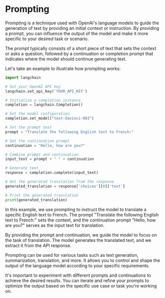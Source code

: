# Prompting

Prompting is a technique used with OpenAI's language models to guide the generation of text by providing an initial context or instruction. By providing a prompt, you can influence the output of the model and make it more specific to your desired task or scenario.

The prompt typically consists of a short piece of text that sets the context or asks a question, followed by a continuation or completion prompt that indicates where the model should continue generating text.

Let's take an example to illustrate how prompting works:

```python
import langchain

# Set your OpenAI API key
langchain.set_api_key('YOUR_API_KEY')

# Initialize a completion instance
completion = langchain.Completion()

# Set the model configuration
completion.set_model("text-davinci-003")

# Set the prompt text
prompt = "Translate the following English text to French:"

# Set the continuation prompt
continuation = "Hello, how are you?"

# Combine prompt and continuation
input_text = prompt + " " + continuation

# Generate text
response = completion.complete(input_text)

# Get the generated translation from the response
generated_translation = response['choices'][0]['text']

# Print the generated translation
print(generated_translation)
```

In this example, we use prompting to instruct the model to translate a specific English text to French. The prompt "Translate the following English text to French:" sets the context, and the continuation prompt "Hello, how are you?" serves as the input text for translation.

By providing the prompt and continuation, we guide the model to focus on the task of translation. The model generates the translated text, and we extract it from the API response.

Prompting can be used for various tasks such as text generation, summarization, translation, and more. It allows you to control and shape the output of the language model according to your specific requirements.

It's important to experiment with different prompts and continuations to achieve the desired results. You can iterate and refine your prompts to optimize the output based on the specific use case or task you're working on.
